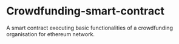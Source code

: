# Crowdfunding-smart-contract
A smart contract executing basic functionalities of a crowdfunding organisation for ethereum network.
